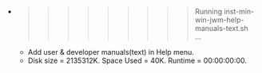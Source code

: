 * >>>>>>>>> Running inst-min-win-jwm-help-manuals-text.sh ...
  * Add user & developer manuals(text) in Help menu.
  * Disk size = 2135312K. Space Used = 40K. Runtime = 00:00:00:00.
